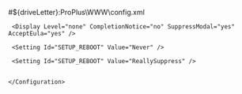 #${driveLetter}:ProPlus\WWW\config.xml
	<Configuration Product="ProPlus">

	 <Display Level="none" CompletionNotice="no" SuppressModal="yes" AcceptEula="yes" /> 
	 
	 <Setting Id="SETUP_REBOOT" Value="Never" />
	 
	 <Setting Id="SETUP_REBOOT" Value="ReallySuppress" />
	
	
	</Configuration>
